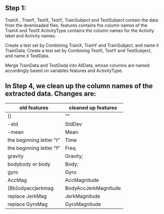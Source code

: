 ## Step 1: 
TrainX ,  TrianY,  TestX,  TestY,  TrainSubject  and  TestSubject contain the data from the downloaded files.
features contains the column names of the TrainX and TestX
ActivityType contains the column names for the Activity label and Activity names.

Create a test set by Combining TrainX, TrainY and TrainSubject, and name it TrainData;
Create a test set by Combining TestX, TestY and TestSubject, and name it TestData.

Merge TrainData and TestDada into AllData, whose columns are named accordingly based on variables features and ActivityType.

## In Step 4, we clean up the column names of the extracted data. Changes are:

old features | cleaned up features
------------ | -------------
() | ""
 -std | StdDev
-mean | Mean
the beginning letter "t" | Time
the beginning letter "f" | Freq
gravity | Gravity;
bodybody or body | Body;
gyro | Gyro
AccMag | AccMagnitude
[Bb]odyaccjerkmag | BodyAccJerkMagnitude
replace JerkMag | JerkMagnitude
replace GyroMag | GyroMagnitude
